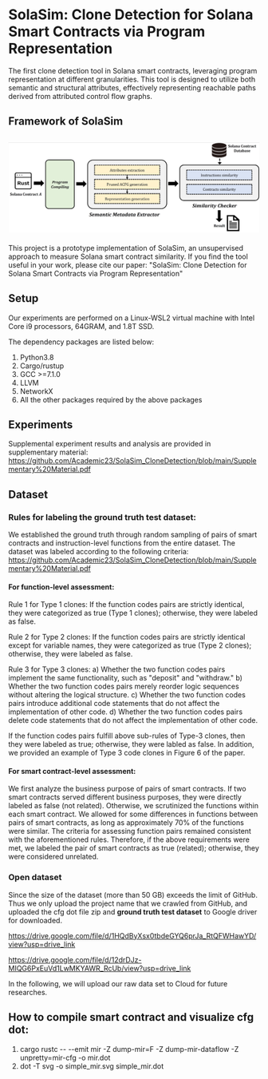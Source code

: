 # SolaSim: Clone Detection for Solana Smart Contracts via Program Representation

The first clone detection tool in Solana smart contracts, leveraging program representation at different granularities. This tool is designed to utilize both semantic and structural attributes, effectively representing reachable paths derived from attributed control flow graphs. 

## Framework of SolaSim
## ![image](https://github.com/Academic23/SolaSim_CloneDetection/blob/main/framework.png)

This project is a prototype implementation of SolaSim, an unsupervised approach to measure Solana smart contract similarity. If you find the tool useful in your work, please cite our paper:
"SolaSim: Clone Detection for Solana Smart Contracts via Program Representation"

## Setup
Our experiments are performed on a Linux-WSL2 virtual machine with Intel Core i9 processors, 64GRAM, and 1.8T SSD.

The dependency packages are listed below:
  1. Python3.8
  2. Cargo/rustup
  3. GCC >=7.1.0
  4. LLVM
  5. NetworkX
  6. All the other packages required by the above packages

## Experiments
Supplemental experiment results and analysis are provided in supplementary material: https://github.com/Academic23/SolaSim_CloneDetection/blob/main/Supplementary%20Material.pdf

## Dataset
### Rules for labeling the ground truth test dataset:
We established the ground truth through random sampling of pairs of smart contracts and instruction-level functions from the entire dataset. The dataset was labeled according to the following criteria: 
https://github.com/Academic23/SolaSim_CloneDetection/blob/main/Supplementary%20Material.pdf
#### For function-level assessment:
Rule 1 for Type 1 clones: If the function codes pairs are strictly identical, they were categorized as true (Type 1 clones); otherwise, they were labeled as false.

Rule 2 for Type 2 clones: If the function codes pairs are strictly identical except for variable names, they were categorized as true (Type 2 clones); otherwise, they were labeled as false.

Rule 3 for Type 3 clones:
a) Whether the two function codes pairs implement the same functionality, such as "deposit" and "withdraw."
b) Whether the two function codes pairs merely reorder logic sequences without altering the logical structure.
c) Whether the two function codes pairs introduce additional code statements that do not affect the implementation of other code.
d) Whether the two function codes pairs delete code statements that do not affect the implementation of other code.

If the function codes pairs fulfill above sub-rules of Type-3 clones, then they were labeled as true; otherwise, they were labled as false. In addition, we provided an example of Type 3 code clones in Figure 6 of the paper.

#### For smart contract-level assessment:
We first analyze the business purpose of pairs of smart contracts. If two smart contracts served different business purposes, they were directly labeled as false (not related). Otherwise, we scrutinized the functions within each smart contract. We allowed for some differences in functions between pairs of smart contracts, as long as approximately 70% of the functions were similar. The criteria for assessing function pairs remained consistent with the aforementioned rules. Therefore, if the above requirements were met, we labeled the pair of smart contracts as true (related); otherwise, they were considered unrelated.

### Open dataset
Since the size of the dataset (more than 50 GB) exceeds the limit of GitHub. Thus we only upload the project name that we crawled from GitHub, and uploaded the cfg dot file zip and **ground truth test dataset** to Google driver for downloaded.

https://drive.google.com/file/d/1HQdByXsx0tbdeGYQ6prJa_RtQFWHawYD/view?usp=drive_link

https://drive.google.com/file/d/12drDJz-MIQG6PxEuVd1LwMKYAWR_RcUb/view?usp=drive_link

In the following, we will upload our raw data set to Cloud for future researches.

## How to compile smart contract and visualize cfg dot:
  1. cargo rustc -- --emit mir -Z dump-mir=F -Z dump-mir-dataflow -Z unpretty=mir-cfg -o mir.dot
  2. dot -T svg -o simple_mir.svg simple_mir.dot
